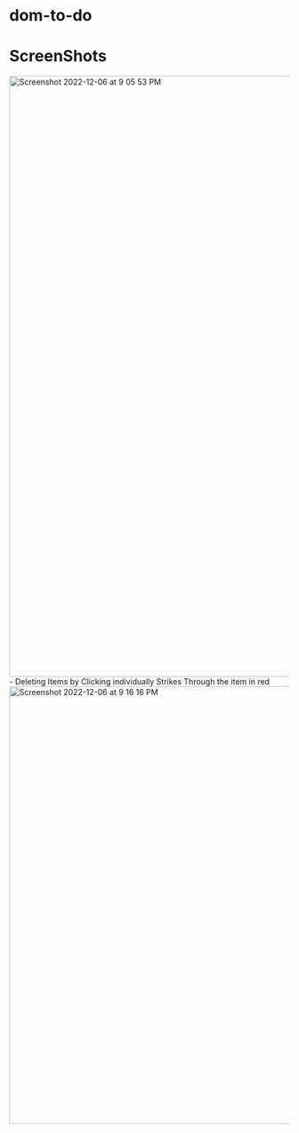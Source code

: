 # dom-to-do

# ScreenShots
<img width="1080" alt="Screenshot 2022-12-06 at 9 05 53 PM" src="https://user-images.githubusercontent.com/43081508/206094374-cb922e29-169c-4592-9347-a8aa09c7c59d.png">
- Deleting Items by Clicking individually Strikes Through the item in red
<img width="787" alt="Screenshot 2022-12-06 at 9 16 16 PM" src="https://user-images.githubusercontent.com/43081508/206094583-c2ecf8bb-15d4-46ab-8127-096a08956148.png">
